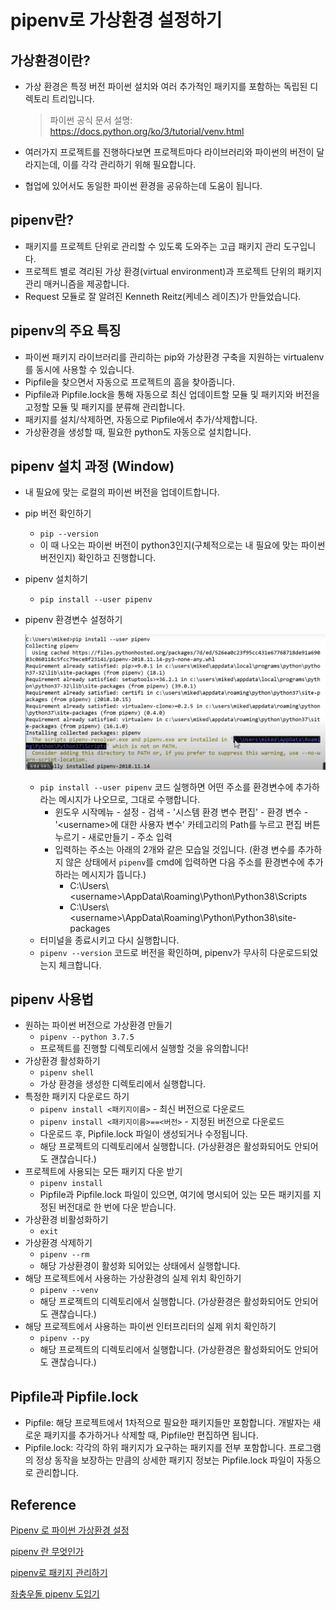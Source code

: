 # pipenv로 가상환경 설정하기

## 가상환경이란?

* 가상 환경은 특정 버전 파이썬 설치와 여러 추가적인 패키지를 포함하는 독립된 디렉토리 트리입니다.

  > 파이썬 공식 문서 설명: https://docs.python.org/ko/3/tutorial/venv.html

* 여러가지 프로젝트를 진행하다보면 프로젝트마다 라이브러리와 파이썬의 버전이 달라지는데, 이를 각각 관리하기 위해 필요합니다.
* 협업에 있어서도 동일한 파이썬 환경을 공유하는데 도움이 됩니다.

## pipenv란?

* 패키지를 프로젝트 단위로 관리할 수 있도록 도와주는 고급 패키지 관리 도구입니다.
* 프로젝트 별로 격리된 가상 환경(virtual environment)과 프로젝트 단위의 패키지 관리 매커니즘을 제공합니다.
* Request 모듈로 잘 알려진 Kenneth Reitz(케네스 레이츠)가 만들었습니다.

## pipenv의 주요 특징

* 파이썬 패키지 라이브러리를 관리하는 pip와 가상환경 구축을 지원하는 virtualenv를 동시에 사용할 수 있습니다.
* Pipfile을 찾으면서 자동으로 프로젝트의 흠을 찾아줍니다.
* Pipfile과 Pipfile.lock을 통해 자동으로 최신 업데이트할 모듈 및 패키지와 버전을 고정할 모듈 및 패키지를 분류해 관리합니다.
* 패키지를 설치/삭제하면, 자동으로 Pipfile에서 추가/삭제합니다.
* 가상환경을 생성할 때, 필요한 python도 자동으로 설치합니다.

## pipenv 설치 과정 (Window)

* 내 필요에 맞는 로컬의 파이썬 버전을 업데이트합니다.

* pip 버전 확인하기
  * `pip --version`
  * 이 때 나오는 파이썬 버전이 python3인지(구체적으로는 내 필요에 맞는 파이썬 버전인지) 확인하고 진행합니다.
  
* pipenv 설치하기
  * `pip install --user pipenv`

* pipenv 환경변수 설정하기

  ![set environment variable of pipenv](../images/python_img/path.JPG)

  * `pip install --user pipenv` 코드 실행하면 어떤 주소를 환경변수에 추가하라는 메시지가 나오므로, 그대로 수행합니다.
    * 윈도우 시작메뉴 - 설정 - 검색 - '시스템 환경 변수 편집' - 환경 변수 - '\<username>에 대한 사용자 변수' 카테고리의 Path를 누르고 편집 버튼 누르기 - 새로만들기 - 주소 입력
    * 입력하는 주소는 아래의 2개와 같은 모습일 것입니다. (환경 변수를 추가하지 않은 상태에서 `pipenv`를 cmd에 입력하면 다음 주소를 환경변수에 추가하라는 메시지가 뜹니다.)
      * C:\Users\\\<username>\AppData\Roaming\Python\Python38\Scripts
      * C:\Users\\\<username>\AppData\Roaming\Python\Python38\site-packages
  * 터미널을 종료시키고 다시 실행합니다.
  * `pipenv --version` 코드로 버전을 확인하며, pipenv가 무사히 다운로드되었는지 체크합니다.

## pipenv 사용법

* 원하는 파이썬 버전으로 가상환경 만들기
  * `pipenv --python 3.7.5`
  * 프로젝트를 진행할 디렉토리에서 실행할 것을 유의합니다!
* 가상환경 활성화하기
  * `pipenv shell`
  * 가상 환경을 생성한 디렉토리에서 실행합니다.
* 특정한 패키지 다운로드 하기
  * `pipenv install <패키지이름>` - 최신 버전으로 다운로드
  * `pipenv install <패키지이름>==<버전>` - 지정된 버전으로 다운로드
  * 다운로드 후, Pipfile.lock 파일이 생성되거나 수정됩니다.
  * 해당 프로젝트의 디렉토리에서 실행합니다. (가상환경은 활성화되어도 안되어도 괜찮습니다.)
* 프로젝트에 사용되는 모든 패키지 다운 받기
  * `pipenv install`
  * Pipfile과 Pipfile.lock 파일이 있으면, 여기에 명시되어 있는 모든 패키지를 지정된 버전대로 한 번에 다운 받습니다.
* 가상환경 비활성화하기
  * `exit`
* 가상환경 삭제하기
  * `pipenv --rm`
  * 해당 가상환경이 활성화 되어있는 상태에서 실행합니다.
* 해당 프로젝트에서 사용하는 가상환경의 실제 위치 확인하기
  * `pipenv --venv`
  * 해당 프로젝트의 디렉토리에서 실행합니다. (가상환경은 활성화되어도 안되어도 괜찮습니다.)
* 해당 프로젝트에서 사용하는 파이썬 인터프리터의 실제 위치 확인하기
  * `pipenv --py`
  * 해당 프로젝트의 디렉토리에서 실행합니다. (가상환경은 활성화되어도 안되어도 괜찮습니다.)

## Pipfile과 Pipfile.lock

* Pipfile: 해당 프로젝트에서 1차적으로 필요한 패키지들만 포함합니다. 개발자는 새로운 패키지를 추가하거나 삭제할 때, Pipfile만 편집하면 됩니다.
* Pipfile.lock: 각각의 하위 패키지가 요구하는 패키지를 전부 포함합니다. 프로그램의 정상 동작을 보장하는 만큼의 상세한 패키지 정보는 Pipfile.lock 파일이 자동으로 관리합니다.

## Reference

[Pipenv 로 파이썬 가상환경 설정](https://velog.io/@doondoony/pipenv-101)

[pipenv 란 무엇인가](https://medium.com/@erish/python-pipenv-%EB%9E%80-%EB%AC%B4%EC%97%87%EC%9D%B8%EA%B0%80-961b00d4f42f)

[pipenv로 패키지 관리하기](https://www.daleseo.com/python-pipenv/)

[좌충우돌 pipenv 도입기](https://blog.crsd.team/post/769/)

